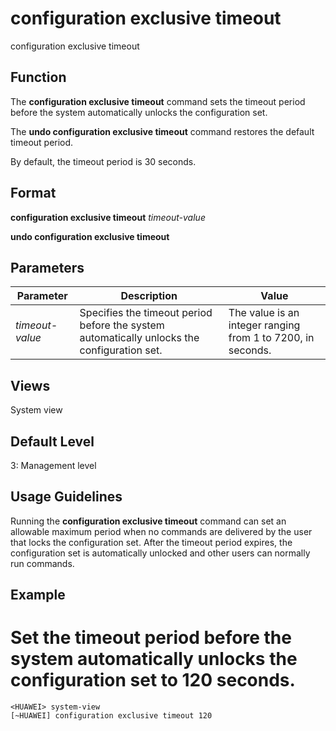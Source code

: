 configuration exclusive timeout
===============================

configuration exclusive timeout

Function
--------



The **configuration exclusive timeout** command sets the timeout period before the system automatically unlocks the configuration set.

The **undo configuration exclusive timeout** command restores the default timeout period.



By default, the timeout period is 30 seconds.


Format
------

**configuration exclusive timeout** *timeout-value*

**undo configuration exclusive timeout**


Parameters
----------

| Parameter | Description | Value |
| --- | --- | --- |
| *timeout-value* | Specifies the timeout period before the system automatically unlocks the configuration set. | The value is an integer ranging from 1 to 7200, in seconds. |



Views
-----

System view


Default Level
-------------

3: Management level


Usage Guidelines
----------------

Running the **configuration exclusive timeout** command can set an allowable maximum period when no commands are delivered by the user that locks the configuration set. After the timeout period expires, the configuration set is automatically unlocked and other users can normally run commands.


Example
-------

# Set the timeout period before the system automatically unlocks the configuration set to 120 seconds.
```
<HUAWEI> system-view
[~HUAWEI] configuration exclusive timeout 120

```